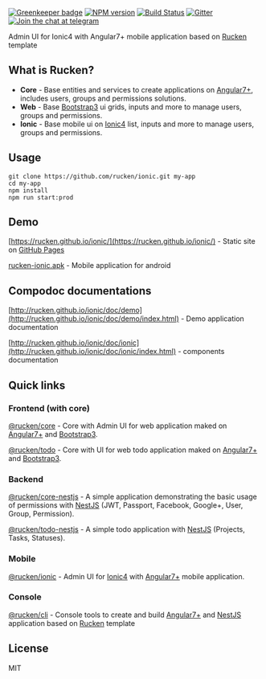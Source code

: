 [![Greenkeeper badge](https://badges.greenkeeper.io/rucken/ionic.svg)](https://greenkeeper.io/)
[![NPM version][npm-image]][npm-url]
[![Build Status][travis-image]][travis-url]
[![Gitter][gitter-image]][gitter-url]
[![Join the chat at telegram][telegram-image]][telegram-url]

Admin UI for Ionic4 with Angular7+ mobile application based on [Rucken](https://github.com/rucken) template

## What is Rucken?

- **Core** - Base entities and services to create applications on [Angular7+](https://angular.io), includes users, groups and permissions solutions.
- **Web** - Base [Bootstrap3](https://valor-software.com/ngx-bootstrap/) ui grids, inputs and more to manage users, groups and permissions.
- **Ionic** - Base mobile ui on [Ionic4](https://beta.ionicframework.com) list, inputs and more to manage users, groups and permissions.

## Usage

```
git clone https://github.com/rucken/ionic.git my-app
cd my-app
npm install
npm run start:prod
```

## Demo

[https://rucken.github.io/ionic/](https://rucken.github.io/ionic/) - Static site on [GitHub Pages](https://pages.github.com/)

[rucken-ionic.apk](https://rucken.github.io/ionic/assets/apk/rucken-ionic.apk) - Mobile application for android

## Compodoc documentations

[http://rucken.github.io/ionic/doc/demo](http://rucken.github.io/ionic/doc/demo/index.html) - Demo application documentation

[http://rucken.github.io/ionic/doc/ionic](http://rucken.github.io/ionic/doc/ionic/index.html) - components documentation

## Quick links

### Frontend (with core)
[@rucken/core](https://github.com/rucken/core) - Core with Admin UI for web application maked on [Angular7+](https://angular.io) and [Bootstrap3](https://valor-software.com/ngx-bootstrap/).

[@rucken/todo](https://github.com/rucken/todo) - Core with UI for web todo application maked on [Angular7+](https://angular.io) and [Bootstrap3](https://valor-software.com/ngx-bootstrap/).

### Backend
[@rucken/core-nestjs](https://github.com/rucken/core-nestjs) - A simple application demonstrating the basic usage of permissions with [NestJS](https://nestjs.com/) (JWT, Passport, Facebook, Google+, User, Group, Permission).

[@rucken/todo-nestjs](https://github.com/rucken/todo) - A simple todo application with [NestJS](https://nestjs.com/) (Projects, Tasks, Statuses).

### Mobile

[@rucken/ionic](https://github.com/rucken/ionic) - Admin UI for [Ionic4](https://beta.ionicframework.com) with [Angular7+](https://angular.io) mobile application.

### Console

[@rucken/cli](https://github.com/rucken/cli) - Console tools to create and build [Angular7+](https://angular.io/) and [NestJS](https://nestjs.com/) application based on [Rucken](https://github.com/rucken) template

## License

MIT

[travis-image]: https://travis-ci.org/rucken/ionic.svg?branch=master
[travis-url]: https://travis-ci.org/rucken/ionic
[gitter-image]: https://img.shields.io/gitter/room/rucken/ionic.js.svg
[gitter-url]: https://gitter.im/rucken/ionic
[npm-image]: https://badge.fury.io/js/%40rucken%2Fionic.svg
[npm-url]: https://npmjs.org/package/@rucken/ionic
[dependencies-image]: https://david-dm.org/rucken/ionic/status.svg
[dependencies-url]: https://david-dm.org/rucken/ionic
[telegram-image]: https://img.shields.io/badge/chat-telegram-blue.svg?maxAge=2592000
[telegram-url]: https://t.me/rucken
